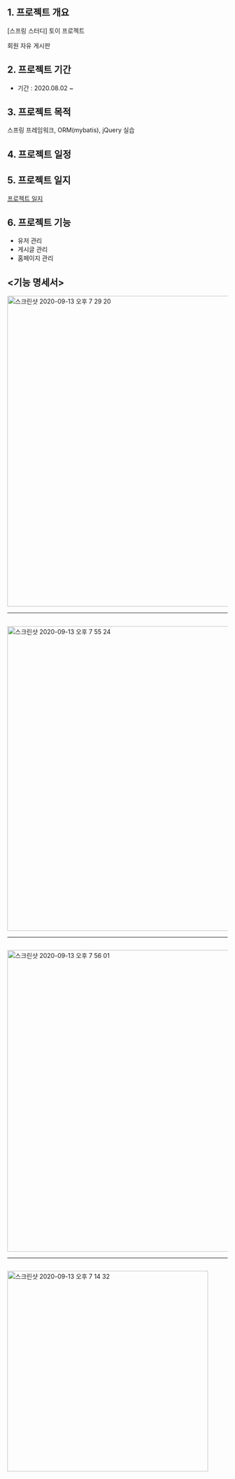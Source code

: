 ## 1. 프로젝트 개요

[스프링 스터디] 토이 프로젝트

회원 자유 게시판

## 2. 프로젝트 기간

- 기간 : 2020.08.02 ~ 

## 3. 프로젝트 목적

 스프링 프레임워크, ORM(mybatis), jQuery 실습

## 4. 프로젝트 일정

## 5. 프로젝트 일지

[프로젝트 일지](https://www.notion.so/e5a852e19edb44788bf71c16a97ca9f3)

## 6.  프로젝트 기능

- 유저 관리
- 게시글 관리
- 홈페이지 관리

## <기능 명세서>
<img width="711" alt="스크린샷 2020-09-13 오후 7 29 20" src="https://user-images.githubusercontent.com/33618171/93015813-7496f980-f5f7-11ea-8490-f5842c869247.png">

---

## <Use Case Diagram>


<img width="697" alt="스크린샷 2020-09-13 오후 7 55 24" src="https://user-images.githubusercontent.com/33618171/93016305-36033e00-f5fb-11ea-988c-0c016abde16a.png">

---

## <Class Diagram>


<img width="690" alt="스크린샷 2020-09-13 오후 7 56 01" src="https://user-images.githubusercontent.com/33618171/93016317-49aea480-f5fb-11ea-8074-84eda0a12a89.png">

---


## <ERD>

<img width="459" alt="스크린샷 2020-09-13 오후 7 14 32" src="https://user-images.githubusercontent.com/33618171/93016321-53d0a300-f5fb-11ea-8e84-2788fee3687e.png">
